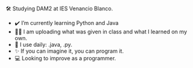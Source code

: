 🛠️  Studying DAM2 at IES Venancio Blanco.
+  ✔️ I’m currently learning Python and Java
+  👨‍💻 I am uploading what was given in class and what I learned on my own.
+ 🚀 I use daily: .java, .py. 
+  ✨ If you can imagine it, you can program it.
+ 💻 Looking to improve as a programmer. 
